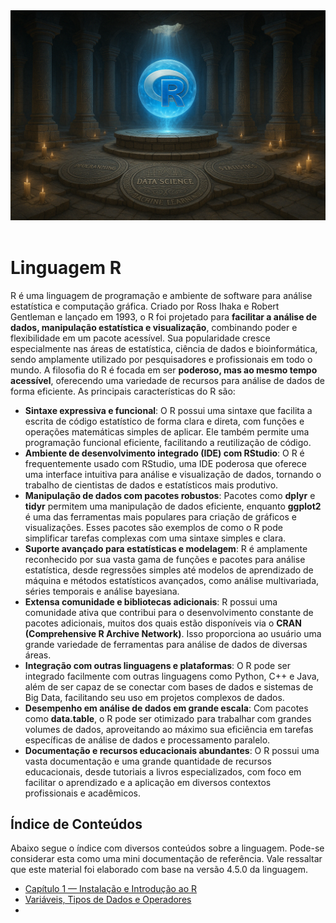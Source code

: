 <div align="center">
  <a href="https://github.com/joseferreira-dev/my-study-notes/tree/main/r"><img src="contents/banner_r.png"></a>
</div>
<br>

# Linguagem R

R é uma linguagem de programação e ambiente de software para análise estatística e computação gráfica. Criado por Ross Ihaka e Robert Gentleman e lançado em 1993, o R foi projetado para **facilitar a análise de dados, manipulação estatística e visualização**, combinando poder e flexibilidade em um pacote acessível. Sua popularidade cresce especialmente nas áreas de estatística, ciência de dados e bioinformática, sendo amplamente utilizado por pesquisadores e profissionais em todo o mundo. A filosofia do R é focada em ser **poderoso, mas ao mesmo tempo acessível**, oferecendo uma variedade de recursos para análise de dados de forma eficiente. As principais características do R são:

- **Sintaxe expressiva e funcional**: O R possui uma sintaxe que facilita a escrita de código estatístico de forma clara e direta, com funções e operações matemáticas simples de aplicar. Ele também permite uma programação funcional eficiente, facilitando a reutilização de código.  
- **Ambiente de desenvolvimento integrado (IDE) com RStudio**: O R é frequentemente usado com RStudio, uma IDE poderosa que oferece uma interface intuitiva para análise e visualização de dados, tornando o trabalho de cientistas de dados e estatísticos mais produtivo.  
- **Manipulação de dados com pacotes robustos**: Pacotes como **dplyr** e **tidyr** permitem uma manipulação de dados eficiente, enquanto **ggplot2** é uma das ferramentas mais populares para criação de gráficos e visualizações. Esses pacotes são exemplos de como o R pode simplificar tarefas complexas com uma sintaxe simples e clara.  
- **Suporte avançado para estatísticas e modelagem**: R é amplamente reconhecido por sua vasta gama de funções e pacotes para análise estatística, desde regressões simples até modelos de aprendizado de máquina e métodos estatísticos avançados, como análise multivariada, séries temporais e análise bayesiana.  
- **Extensa comunidade e bibliotecas adicionais**: R possui uma comunidade ativa que contribui para o desenvolvimento constante de pacotes adicionais, muitos dos quais estão disponíveis via o **CRAN (Comprehensive R Archive Network)**. Isso proporciona ao usuário uma grande variedade de ferramentas para análise de dados de diversas áreas.  
- **Integração com outras linguagens e plataformas**: O R pode ser integrado facilmente com outras linguagens como Python, C++ e Java, além de ser capaz de se conectar com bases de dados e sistemas de Big Data, facilitando seu uso em projetos complexos de dados.  
- **Desempenho em análise de dados em grande escala**: Com pacotes como **data.table**, o R pode ser otimizado para trabalhar com grandes volumes de dados, aproveitando ao máximo sua eficiência em tarefas específicas de análise de dados e processamento paralelo.  
- **Documentação e recursos educacionais abundantes**: O R possui uma vasta documentação e uma grande quantidade de recursos educacionais, desde tutoriais a livros especializados, com foco em facilitar o aprendizado e a aplicação em diversos contextos profissionais e acadêmicos.

## Índice de Conteúdos

Abaixo segue o índice com diversos conteúdos sobre a linguagem. Pode-se considerar esta como uma mini documentação de referência. Vale ressaltar que este material foi elaborado com base na versão 4.5.0 da linguagem.

- [Capítulo 1 — Instalação e Introdução ao R](./contents/01-introducao.md)
- [Variáveis, Tipos de Dados e Operadores](./contents/02-variaveis.md)
- 